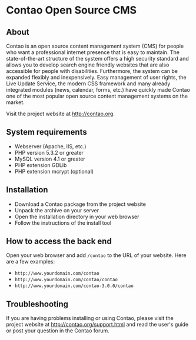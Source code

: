 Contao Open Source CMS
======================

About
-----

Contao is an open source content management system (CMS) for people who want a
professional internet presence that is easy to maintain. The state-of-the-art
structure of the system offers a high security standard and allows you to
develop search engine friendly websites that are also accessible for people with
disabilities. Furthermore, the system can be expanded flexibly and
inexpensively. Easy management of user rights, the Live Update Service, the
modern CSS framework and many already integrated modules (news, calendar, forms,
etc.) have quickly made Contao one of the most popular open source content
management systems on the market.

Visit the project website at http://contao.org.


System requirements
-------------------

* Webserver (Apache, IIS, etc.)
* PHP version 5.3.2 or greater
* MySQL version 4.1 or greater
* PHP extension GDLib
* PHP extension mcrypt (optional)


Installation
------------

* Download a Contao package from the project website
* Unpack the archive on your server
* Open the installation directory in your web browser
* Follow the instructions of the install tool


How to access the back end
--------------------------

Open your web browser and add `/contao` to the URL of your website. Here are a
few examples:

* `http://www.yourdomain.com/contao`
* `http://www.yourdomain.com/contao/contao`
* `http://www.yourdomain.com/contao-3.0.0/contao`


Troubleshooting
---------------

If you are having problems installing or using Contao, please visit the project
website at http://contao.org/support.html and read the user's guide or post your
question in the Contao forum.
